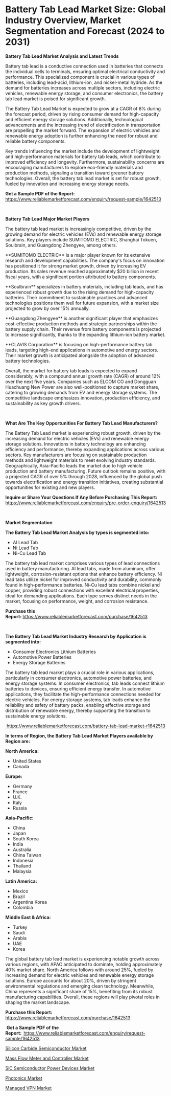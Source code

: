 <p><h1>Battery Tab Lead Market Size: Global Industry Overview, Market Segmentation and Forecast (2024 to 2031)</h1></p><p><strong>Battery Tab Lead Market Analysis and Latest Trends</strong></p>
<p><p>Battery tab lead is a conductive connection used in batteries that connects the individual cells to terminals, ensuring optimal electrical conductivity and performance. This specialized component is crucial in various types of batteries, including lead-acid, lithium-ion, and nickel-metal hydride. As the demand for batteries increases across multiple sectors, including electric vehicles, renewable energy storage, and consumer electronics, the battery tab lead market is poised for significant growth.</p><p>The Battery Tab Lead Market is expected to grow at a CAGR of 8% during the forecast period, driven by rising consumer demand for high-capacity and efficient energy storage solutions. Additionally, technological advancements and the increasing trend of electrification in transportation are propelling the market forward. The expansion of electric vehicles and renewable energy adoption is further enhancing the need for robust and reliable battery components.</p><p>Key trends influencing the market include the development of lightweight and high-performance materials for battery tab leads, which contribute to improved efficiency and longevity. Furthermore, sustainability concerns are encouraging manufacturers to explore eco-friendly materials and production methods, signaling a transition toward greener battery technologies. Overall, the battery tab lead market is set for robust growth, fueled by innovation and increasing energy storage needs.</p></p>
<p><strong>Get a Sample PDF of the Report:&nbsp;</strong> <a href="https://www.reliablemarketforecast.com/enquiry/request-sample/1642513?utm_campaign=1134&utm_medium=2&utm_source=Github&utm_content=ia&utm_term=06102024&utm_id=battery-tab-lead">https://www.reliablemarketforecast.com/enquiry/request-sample/1642513</a></p>
<p>&nbsp;</p>
<p><strong>Battery Tab Lead Major Market Players</strong></p>
<p><p>The battery tab lead market is increasingly competitive, driven by the growing demand for electric vehicles (EVs) and renewable energy storage solutions. Key players include SUMITOMO ELECTRIC, Shanghai Tokuen, Soulbrain, and Guangdong Zhengyee, among others.</p><p>**SUMITOMO ELECTRIC** is a major player known for its extensive research and development capabilities. The company's focus on innovation has positioned it for strong market growth, driven by increasing EV production. Its sales revenue reached approximately $20 billion in recent fiscal years, with a significant portion attributed to battery components.</p><p>**Soulbrain** specializes in battery materials, including tab leads, and has experienced robust growth due to the rising demand for high-capacity batteries. Their commitment to sustainable practices and advanced technologies positions them well for future expansion, with a market size projected to grow by over 15% annually.</p><p>**Guangdong Zhengyee** is another significant player that emphasizes cost-effective production methods and strategic partnerships within the battery supply chain. Their revenue from battery components is projected to increase significantly, thanks to the expanding lithium-ion battery market.</p><p>**CLAVIS Corporation** is focusing on high-performance battery tab leads, targeting high-end applications in automotive and energy sectors. Their market growth is anticipated alongside the adoption of advanced battery technologies.</p><p>Overall, the market for battery tab leads is expected to expand considerably, with a compound annual growth rate (CAGR) of around 12% over the next five years. Companies such as ELCOM CO and Dongguan Huachuang New Power are also well-positioned to capture market share, catering to growing demands from EV and energy storage systems. The competitive landscape emphasizes innovation, production efficiency, and sustainability as key growth drivers.</p></p>
<p>&nbsp;</p>
<p><strong>What Are The Key Opportunities For Battery Tab Lead Manufacturers?</strong></p>
<p><p>The Battery Tab Lead market is experiencing robust growth, driven by the increasing demand for electric vehicles (EVs) and renewable energy storage solutions. Innovations in battery technology are enhancing efficiency and performance, thereby expanding applications across various sectors. Key manufacturers are focusing on sustainable production methods and lightweight materials to meet evolving industry standards. Geographically, Asia-Pacific leads the market due to high vehicle production and battery manufacturing. Future outlook remains positive, with a projected CAGR of over 5% through 2028, influenced by the global push towards electrification and energy transition initiatives, creating substantial opportunities for existing and new players.</p></p>
<p><strong>Inquire or Share Your Questions If Any Before Purchasing This Report:</strong> <a href="https://www.reliablemarketforecast.com/enquiry/pre-order-enquiry/1642513?utm_campaign=1134&utm_medium=2&utm_source=Github&utm_content=ia&utm_term=06102024&utm_id=battery-tab-lead">https://www.reliablemarketforecast.com/enquiry/pre-order-enquiry/1642513</a></p>
<p>&nbsp;</p>
<p><strong>Market Segmentation</strong></p>
<p><strong>The Battery Tab Lead Market Analysis by types is segmented into:</strong></p>
<p><ul><li>Al Lead Tab</li><li>Ni Lead Tab</li><li>Ni-Cu Lead Tab</li></ul></p>
<p><p>The battery tab lead market comprises various types of lead connections used in battery manufacturing. Al lead tabs, made from aluminum, offer lightweight, corrosion-resistant options that enhance battery efficiency. Ni lead tabs utilize nickel for improved conductivity and durability, commonly found in high-performance batteries. Ni-Cu lead tabs combine nickel and copper, providing robust connections with excellent electrical properties, ideal for demanding applications. Each type serves distinct needs in the market, focusing on performance, weight, and corrosion resistance.</p></p>
<p><strong>Purchase this Report:&nbsp;</strong><a href="https://www.reliablemarketforecast.com/purchase/1642513?utm_campaign=1134&utm_medium=2&utm_source=Github&utm_content=ia&utm_term=06102024&utm_id=battery-tab-lead">https://www.reliablemarketforecast.com/purchase/1642513</a></p>
<p>&nbsp;</p>
<p><strong>The Battery Tab Lead Market Industry Research by Application is segmented into:</strong></p>
<p><ul><li>Consumer Electronics Lithium Batteries</li><li>Automotive Power Batteries</li><li>Energy Storage Batteries</li></ul></p>
<p><p>The battery tab lead market plays a crucial role in various applications, particularly in consumer electronics, automotive power batteries, and energy storage systems. In consumer electronics, tab leads connect lithium batteries to devices, ensuring efficient energy transfer. In automotive applications, they facilitate the high-performance connections needed for electric vehicles. For energy storage systems, tab leads enhance the reliability and safety of battery packs, enabling effective storage and distribution of renewable energy, thereby supporting the transition to sustainable energy solutions.</p></p>
<p><a href="https://www.reliablemarketforecast.com/battery-tab-lead-market-r1642513?utm_campaign=1134&utm_medium=2&utm_source=Github&utm_content=ia&utm_term=06102024&utm_id=battery-tab-lead">&nbsp;https://www.reliablemarketforecast.com/battery-tab-lead-market-r1642513</a></p>
<p><strong>In terms of Region, the Battery Tab Lead Market Players available by Region are:</strong></p>
<p>
    <p> <strong> North America: </strong>
        <ul>
            <li>United States</li>
            <li>Canada</li>
        </ul>
        </p> 
    <p> <strong> Europe: </strong>
        <ul>
            <li>Germany</li>
            <li>France</li>
            <li>U.K.</li>
            <li>Italy</li>
            <li>Russia</li>
        </ul>
        </p> 
    <p> <strong> Asia-Pacific: </strong>
        <ul>
            <li>China</li>
            <li>Japan</li>
            <li>South Korea</li>
            <li>India</li>
            <li>Australia</li>
            <li>China Taiwan</li>
            <li>Indonesia</li>
            <li>Thailand</li>
            <li>Malaysia</li>
        </ul>
        </p> 
    <p> <strong> Latin America: </strong>
        <ul>
            <li>Mexico</li>
            <li>Brazil</li>
            <li>Argentina Korea</li>
            <li>Colombia</li>
        </ul>
        </p> 
    <p> <strong> Middle East & Africa: </strong>
        <ul>
            <li>Turkey</li>
            <li>Saudi</li>
            <li>Arabia</li>
            <li>UAE</li>
            <li>Korea</li>
        </ul>
    </p>
    </p>
<p><p>The global battery tab lead market is experiencing notable growth across various regions, with APAC anticipated to dominate, holding approximately 40% market share. North America follows with around 25%, fueled by increasing demand for electric vehicles and renewable energy storage solutions. Europe accounts for about 20%, driven by stringent environmental regulations and emerging clean technology. Meanwhile, China represents a significant share of 15%, benefiting from its robust manufacturing capabilities. Overall, these regions will play pivotal roles in shaping the market landscape.</p></p>
<p><strong>Purchase this Report: </strong><a href="https://www.reliablemarketforecast.com/purchase/1642513?utm_campaign=1134&utm_medium=2&utm_source=Github&utm_content=ia&utm_term=06102024&utm_id=battery-tab-lead">https://www.reliablemarketforecast.com/purchase/1642513</a></p>
<p>&nbsp;<strong>Get a Sample PDF of the Report:&nbsp;&nbsp;</strong><a href="https://www.reliablemarketforecast.com/enquiry/request-sample/1642513?utm_campaign=1134&utm_medium=2&utm_source=Github&utm_content=ia&utm_term=06102024&utm_id=battery-tab-lead">https://www.reliablemarketforecast.com/enquiry/request-sample/1642513</a></p>
<p><strong></strong></p>
<p><p><a href="https://issuu.com/reportprime-2/docs/silicon-carbide-semiconductor-marke_599ae24fb2f557?utm_campaign=1134&utm_medium=2&utm_source=Github&utm_content=ia&utm_term=06102024&utm_id=battery-tab-lead">Silicon Carbide Semiconductor Market</a></p><p><a href="https://github.com/BryceTownsendr/Market-Research-Report-List-6/blob/main/mass-flow-meter-and-controller-market.md?utm_campaign=1134&utm_medium=2&utm_source=Github&utm_content=ia&utm_term=06102024&utm_id=battery-tab-lead">Mass Flow Meter and Controller Market</a></p><p><a href="https://issuu.com/reportprime-2/docs/sic-semiconductor-power-devices-mar_66cf9eca84821e?utm_campaign=1134&utm_medium=2&utm_source=Github&utm_content=ia&utm_term=06102024&utm_id=battery-tab-lead">SiC Semiconductor Power Devices Market</a></p><p><a href="https://www.linkedin.com/pulse/mapping-photonics-market-trends-challenges-breakthroughs-vljqe?utm_campaign=1134&utm_medium=2&utm_source=Github&utm_content=ia&utm_term=06102024&utm_id=battery-tab-lead">Photonics Market</a></p><p><a href="https://www.linkedin.com/pulse/emerging-opportunities-challenges-global-managed-vpn-3rrqe?utm_campaign=1134&utm_medium=2&utm_source=Github&utm_content=ia&utm_term=06102024&utm_id=battery-tab-lead">Managed VPN Market</a></p></p>